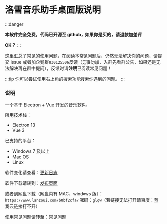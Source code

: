 # 洛雪音乐助手桌面版说明

:::danger

**本软件完全免费，代码已开源至 github，如果你是买的，请退款加差评**

**OK？**
:::

这里汇总了常见的使用问题，在阅读本常见问题后，仍然无法解决你的问题，请提交 issue 或者加企鹅群`830125506`反馈（无事勿加，入群先看群公告，如果还是无法解决再在群中提问），反馈时请**注明**已阅读常见问题！

:::tip
你可以尝试使用右上角的搜索功能搜索你遇到的问题。
:::

### 说明

一个基于 Electron + Vue 开发的音乐软件。

所用技术栈：

- Electron 13
- Vue 3

已支持的平台：

- Windows 7 及以上
- Mac OS
- Linux

软件变化请查看：[更新日志](https://github.com/lyswhut/lx-music-desktop/blob/master/CHANGELOG.md)

软件下载请转到：[发布页面](https://github.com/lyswhut/lx-music-desktop/releases)

或者到网盘下载（网盘内有 MAC、windows 版）：`https://www.lanzoui.com/b0bf2cfa/` 密码：`glqw`（若链接无法打开请百度：蓝奏云链接打不开）

使用常见问题请转至：[常见问题](/desktop/faq)
